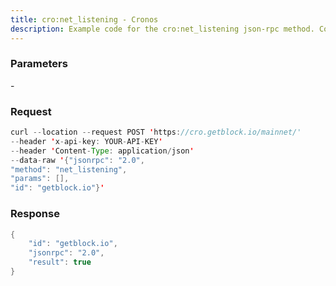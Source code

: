 ```yaml
---
title: cro:net_listening - Cronos
description: Example code for the cro:net_listening json-rpc method. Сomplete guide on how to use cro:net_listening json-rpc in GetBlock.io Web3 documentation.
---
```


### Parameters


\-

### Request

``` java
curl --location --request POST 'https://cro.getblock.io/mainnet/' 
--header 'x-api-key: YOUR-API-KEY' 
--header 'Content-Type: application/json' 
--data-raw '{"jsonrpc": "2.0",
"method": "net_listening",
"params": [],
"id": "getblock.io"}'
```

###  Response

``` java
{
    "id": "getblock.io",
    "jsonrpc": "2.0",
    "result": true
}
```

